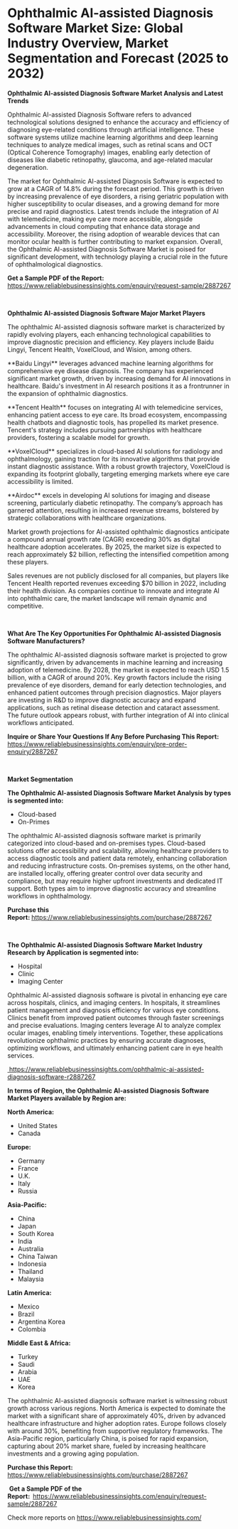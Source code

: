 <p><h1>Ophthalmic AI-assisted Diagnosis Software Market Size: Global Industry Overview, Market Segmentation and Forecast (2025 to 2032)</h1></p><p><strong>Ophthalmic AI-assisted Diagnosis Software Market Analysis and Latest Trends</strong></p>
<p><p>Ophthalmic AI-assisted Diagnosis Software refers to advanced technological solutions designed to enhance the accuracy and efficiency of diagnosing eye-related conditions through artificial intelligence. These software systems utilize machine learning algorithms and deep learning techniques to analyze medical images, such as retinal scans and OCT (Optical Coherence Tomography) images, enabling early detection of diseases like diabetic retinopathy, glaucoma, and age-related macular degeneration. </p><p>The market for Ophthalmic AI-assisted Diagnosis Software is expected to grow at a CAGR of 14.8% during the forecast period. This growth is driven by increasing prevalence of eye disorders, a rising geriatric population with higher susceptibility to ocular diseases, and a growing demand for more precise and rapid diagnostics. Latest trends include the integration of AI with telemedicine, making eye care more accessible, alongside advancements in cloud computing that enhance data storage and accessibility. Moreover, the rising adoption of wearable devices that can monitor ocular health is further contributing to market expansion. Overall, the Ophthalmic AI-assisted Diagnosis Software Market is poised for significant development, with technology playing a crucial role in the future of ophthalmological diagnostics.</p></p>
<p><strong>Get a Sample PDF of the Report:&nbsp;</strong> <a href="https://www.reliablebusinessinsights.com/enquiry/request-sample/2887267?utm_campaign=2276&utm_medium=2&utm_source=Github&utm_content=ia&utm_term=14032025&utm_id=ophthalmic-ai-assisted-diagnosis-software">https://www.reliablebusinessinsights.com/enquiry/request-sample/2887267</a></p>
<p>&nbsp;</p>
<p><strong>Ophthalmic AI-assisted Diagnosis Software Major Market Players</strong></p>
<p><p>The ophthalmic AI-assisted diagnosis software market is characterized by rapidly evolving players, each enhancing technological capabilities to improve diagnostic precision and efficiency. Key players include Baidu Lingyi, Tencent Health, VoxelCloud, and Wision, among others.</p><p>**Baidu Lingyi** leverages advanced machine learning algorithms for comprehensive eye disease diagnosis. The company has experienced significant market growth, driven by increasing demand for AI innovations in healthcare. Baidu's investment in AI research positions it as a frontrunner in the expansion of ophthalmic diagnostics.</p><p>**Tencent Health** focuses on integrating AI with telemedicine services, enhancing patient access to eye care. Its broad ecosystem, encompassing health chatbots and diagnostic tools, has propelled its market presence. Tencent's strategy includes pursuing partnerships with healthcare providers, fostering a scalable model for growth.</p><p>**VoxelCloud** specializes in cloud-based AI solutions for radiology and ophthalmology, gaining traction for its innovative algorithms that provide instant diagnostic assistance. With a robust growth trajectory, VoxelCloud is expanding its footprint globally, targeting emerging markets where eye care accessibility is limited.</p><p>**Airdoc** excels in developing AI solutions for imaging and disease screening, particularly diabetic retinopathy. The company’s approach has garnered attention, resulting in increased revenue streams, bolstered by strategic collaborations with healthcare organizations.</p><p>Market growth projections for AI-assisted ophthalmic diagnostics anticipate a compound annual growth rate (CAGR) exceeding 30% as digital healthcare adoption accelerates. By 2025, the market size is expected to reach approximately $2 billion, reflecting the intensified competition among these players.</p><p>Sales revenues are not publicly disclosed for all companies, but players like Tencent Health reported revenues exceeding $70 billion in 2022, including their health division. As companies continue to innovate and integrate AI into ophthalmic care, the market landscape will remain dynamic and competitive.</p></p>
<p>&nbsp;</p>
<p><strong>What Are The Key Opportunities For Ophthalmic AI-assisted Diagnosis Software Manufacturers?</strong></p>
<p><p>The ophthalmic AI-assisted diagnosis software market is projected to grow significantly, driven by advancements in machine learning and increasing adoption of telemedicine. By 2028, the market is expected to reach USD 1.5 billion, with a CAGR of around 20%. Key growth factors include the rising prevalence of eye disorders, demand for early detection technologies, and enhanced patient outcomes through precision diagnostics. Major players are investing in R&D to improve diagnostic accuracy and expand applications, such as retinal disease detection and cataract assessment. The future outlook appears robust, with further integration of AI into clinical workflows anticipated.</p></p>
<p><strong>Inquire or Share Your Questions If Any Before Purchasing This Report:</strong> <a href="https://www.reliablebusinessinsights.com/enquiry/pre-order-enquiry/2887267?utm_campaign=2276&utm_medium=2&utm_source=Github&utm_content=ia&utm_term=14032025&utm_id=ophthalmic-ai-assisted-diagnosis-software">https://www.reliablebusinessinsights.com/enquiry/pre-order-enquiry/2887267</a></p>
<p>&nbsp;</p>
<p><strong>Market Segmentation</strong></p>
<p><strong>The Ophthalmic AI-assisted Diagnosis Software Market Analysis by types is segmented into:</strong></p>
<p><ul><li>Cloud-based</li><li>On-Primes</li></ul></p>
<p><p>The ophthalmic AI-assisted diagnosis software market is primarily categorized into cloud-based and on-premises types. Cloud-based solutions offer accessibility and scalability, allowing healthcare providers to access diagnostic tools and patient data remotely, enhancing collaboration and reducing infrastructure costs. On-premises systems, on the other hand, are installed locally, offering greater control over data security and compliance, but may require higher upfront investments and dedicated IT support. Both types aim to improve diagnostic accuracy and streamline workflows in ophthalmology.</p></p>
<p><strong>Purchase this Report:&nbsp;</strong><a href="https://www.reliablebusinessinsights.com/purchase/2887267?utm_campaign=2276&utm_medium=2&utm_source=Github&utm_content=ia&utm_term=14032025&utm_id=ophthalmic-ai-assisted-diagnosis-software">https://www.reliablebusinessinsights.com/purchase/2887267</a></p>
<p>&nbsp;</p>
<p><strong>The Ophthalmic AI-assisted Diagnosis Software Market Industry Research by Application is segmented into:</strong></p>
<p><ul><li>Hospital</li><li>Clinic</li><li>Imaging Center</li></ul></p>
<p><p>Ophthalmic AI-assisted diagnosis software is pivotal in enhancing eye care across hospitals, clinics, and imaging centers. In hospitals, it streamlines patient management and diagnosis efficiency for various eye conditions. Clinics benefit from improved patient outcomes through faster screenings and precise evaluations. Imaging centers leverage AI to analyze complex ocular images, enabling timely interventions. Together, these applications revolutionize ophthalmic practices by ensuring accurate diagnoses, optimizing workflows, and ultimately enhancing patient care in eye health services.</p></p>
<p><a href="https://www.reliablebusinessinsights.com/ophthalmic-ai-assisted-diagnosis-software-r2887267?utm_campaign=2276&utm_medium=2&utm_source=Github&utm_content=ia&utm_term=14032025&utm_id=ophthalmic-ai-assisted-diagnosis-software">&nbsp;https://www.reliablebusinessinsights.com/ophthalmic-ai-assisted-diagnosis-software-r2887267</a></p>
<p><strong>In terms of Region, the Ophthalmic AI-assisted Diagnosis Software Market Players available by Region are:</strong></p>
<p>
    <p> <strong> North America: </strong>
        <ul>
            <li>United States</li>
            <li>Canada</li>
        </ul>
        </p> 
    <p> <strong> Europe: </strong>
        <ul>
            <li>Germany</li>
            <li>France</li>
            <li>U.K.</li>
            <li>Italy</li>
            <li>Russia</li>
        </ul>
        </p> 
    <p> <strong> Asia-Pacific: </strong>
        <ul>
            <li>China</li>
            <li>Japan</li>
            <li>South Korea</li>
            <li>India</li>
            <li>Australia</li>
            <li>China Taiwan</li>
            <li>Indonesia</li>
            <li>Thailand</li>
            <li>Malaysia</li>
        </ul>
        </p> 
    <p> <strong> Latin America: </strong>
        <ul>
            <li>Mexico</li>
            <li>Brazil</li>
            <li>Argentina Korea</li>
            <li>Colombia</li>
        </ul>
        </p> 
    <p> <strong> Middle East & Africa: </strong>
        <ul>
            <li>Turkey</li>
            <li>Saudi</li>
            <li>Arabia</li>
            <li>UAE</li>
            <li>Korea</li>
        </ul>
    </p>
    </p>
<p><p>The ophthalmic AI-assisted diagnosis software market is witnessing robust growth across various regions. North America is expected to dominate the market with a significant share of approximately 40%, driven by advanced healthcare infrastructure and higher adoption rates. Europe follows closely with around 30%, benefiting from supportive regulatory frameworks. The Asia-Pacific region, particularly China, is poised for rapid expansion, capturing about 20% market share, fueled by increasing healthcare investments and a growing aging population.</p></p>
<p><strong>Purchase this Report: </strong><a href="https://www.reliablebusinessinsights.com/purchase/2887267?utm_campaign=2276&utm_medium=2&utm_source=Github&utm_content=ia&utm_term=14032025&utm_id=ophthalmic-ai-assisted-diagnosis-software">https://www.reliablebusinessinsights.com/purchase/2887267</a></p>
<p>&nbsp;<strong>Get a Sample PDF of the Report:&nbsp;&nbsp;</strong><a href="https://www.reliablebusinessinsights.com/enquiry/request-sample/2887267?utm_campaign=2276&utm_medium=2&utm_source=Github&utm_content=ia&utm_term=14032025&utm_id=ophthalmic-ai-assisted-diagnosis-software">https://www.reliablebusinessinsights.com/enquiry/request-sample/2887267</a></p>
<p><strong></strong></p>
<p>Check more reports on <a href="https://www.reliablebusinessinsights.com/?utm_campaign=2276&utm_medium=2&utm_source=Github&utm_content=ia&utm_term=14032025&utm_id=ophthalmic-ai-assisted-diagnosis-software">https://www.reliablebusinessinsights.com/</a></p>